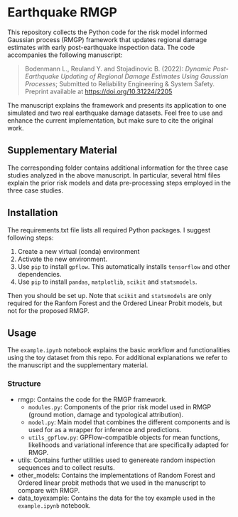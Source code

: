 # Earthquake RMGP

This repository collects the Python code for the risk model informed Gaussian process (RMGP) framework that updates regional damage estimates with early post-earthquake inspection data. The code accompanies the following manuscript: 
> Bodenmann L., Reuland Y. and Stojadinovic B. (2022): *Dynamic Post-Earthquake Updating of Regional Damage Estimates Using Gaussian Processes*; Submitted to Reliability Engineering & System Safety. Preprint available at https://doi.org/10.31224/2205

The manuscript explains the framework and presents its application to one simulated and two real earthquake damage datasets. Feel free to use and enhance the current implementation, but make sure to cite the original work.

## Supplementary Material
The corresponding folder contains additional information for the three case studies analyzed in the above manuscript. In particular, several html files explain the prior risk models and data pre-processing steps employed in the three case studies.

## Installation
The requirements.txt file lists all required Python packages. 
I suggest following steps:
1. Create a new virtual (conda) environment
2. Activate the new environment.
3. Use `pip` to install `gpflow`. This automatically installs `tensorflow` and other dependencies.
4. Use `pip` to install `pandas`, `matplotlib`, `scikit` and `statsmodels`. 

Then you should be set up. Note that `scikit` and `statsmodels` are only required for the Ranfom Forest and the Ordered Linear Probit models, but not for the proposed RMGP.

## Usage
The `example.ipynb` notebook explains the basic workflow and functionalities using the toy dataset from this repo. For additional explanations we refer to the manuscript and the supplementary material.

### Structure
- rmgp: Contains the code for the RMGP framework. 
    - `modules.py`: Components of the prior risk model used in RMGP (ground motion, damage and typological attribution).
    - `model.py`: Main model that combines the different components and is used for as a wrapper for inference and predictions.
    - `utils_gpflow.py`: GPFlow-compatible objects for mean functions, likelihoods and variational inference that are specifically adapted for RMGP.
- utils: Contains further utilities used to genereate random inspection sequences and to collect results.
- other_models: Contains the implementations of Random Forest and Ordered linear probit methods that we used in the manuscript to compare with RMGP.
- data_toyexample: Contains the data for the toy example used in the `example.ipynb` notebook.